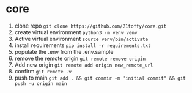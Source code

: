 # core


1. clone repo `git clone https://github.com/21toffy/core.git`
2. create virtual environment `python3 -m venv venv`
3. Active virtual environment `source venv/bin/activate`
4. install requirements `pip install -r requirements.txt`
5. populate the .env from the .env.sample
6. remove the remote origin `git remote remove origin`
7. Add new origin `git remote add origin new_remote_url`
8. confirm `git remote -v`
9. push to main `git add . && git commir -m "initial commit" && git push -u origin main`


